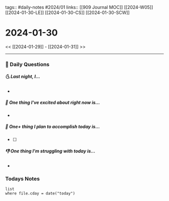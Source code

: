 tags:: #daily-notes #2024/01 
links:: [[909 Journal MOC]] [[2024-W05]] [[2024-01-30-LE]] [[2024-01-30-CS]] [[2024-01-30-SCW]]
# 2024-01-30

<< [[2024-01-29]] - [[2024-01-31]] >>

---
### 📅 Daily Questions
##### 🌜 Last night, I...
- 

##### 🙌 One thing I've excited about right now is...
- 

##### 🚀 One+ thing I plan to accomplish today is...
- [ ] 

##### 👎 One thing I'm struggling with today is...
- 

### Todays Notes
```dataview
list 
where file.cday = date("today")
```